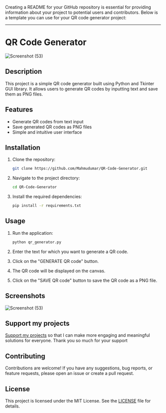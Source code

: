 Creating a README for your GitHub repository is essential for providing information about your project to potential users and contributors. Below is a template you can use for your QR code generator project:

---

# QR Code Generator
![Screenshot (53)](https://github.com/Mahmudumar/Qrcode/assets/90246975/69148bcc-9f83-40e2-b650-8c47955c5156)



## Description

This project is a simple QR code generator built using Python and Tkinter GUI library. It allows users to generate QR codes by inputting text and save them as PNG files.

## Features

- Generate QR codes from text input
- Save generated QR codes as PNG files
- Simple and intuitive user interface

## Installation

1. Clone the repository:

   ```bash
   git clone https://github.com/Mahmudumar/QR-Code-Generator.git
   ```

2. Navigate to the project directory:

   ```bash
   cd QR-Code-Generator
   ```

3. Install the required dependencies:

   ```bash
   pip install -r requirements.txt
   ```

## Usage

1. Run the application:

   ```bash
   python qr_generator.py
   ```

2. Enter the text for which you want to generate a QR code.
3. Click on the "GENERATE QR code" button.
4. The QR code will be displayed on the canvas.
5. Click on the "SAVE QR code" button to save the QR code as a PNG file.

## Screenshots

![Screenshot (53)](https://github.com/Mahmudumar/Qrcode/assets/90246975/69148bcc-9f83-40e2-b650-8c47955c5156)

## Support my projects
[Support my projects](https://paystack.com/pay/supportMahmud) so that I can make more engaging and meaningful solutions for everyone. Thank you so much for your support


## Contributing

Contributions are welcome! If you have any suggestions, bug reports, or feature requests, please open an issue or create a pull request.

## License

This project is licensed under the MIT License. See the [LICENSE](LICENSE) file for details.
